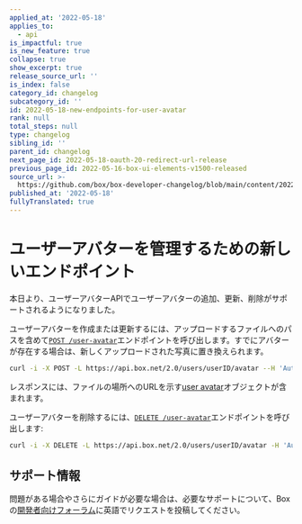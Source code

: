 ```yaml
---
applied_at: '2022-05-18'
applies_to:
  - api
is_impactful: true
is_new_feature: true
collapse: true
show_excerpt: true
release_source_url: ''
is_index: false
category_id: changelog
subcategory_id: ''
id: 2022-05-18-new-endpoints-for-user-avatar
rank: null
total_steps: null
type: changelog
sibling_id: ''
parent_id: changelog
next_page_id: 2022-05-18-oauth-20-redirect-url-release
previous_page_id: 2022-05-16-box-ui-elements-v1500-released
source_url: >-
  https://github.com/box/box-developer-changelog/blob/main/content/2022/05-18-new-endpoints-for-user-avatar.md
published_at: '2022-05-18'
fullyTranslated: true
---
```

# ユーザーアバターを管理するための新しいエンドポイント

本日より、ユーザーアバターAPIでユーザーアバターの追加、更新、削除がサポートされるようになりました。

ユーザーアバターを作成または更新するには、アップロードするファイルへのパスを含めて[`POST /user-avatar`][2]エンドポイントを呼び出します。すでにアバターが存在する場合は、新しくアップロードされた写真に置き換えられます。

```sh
curl -i -X POST -L https://api.box.net/2.0/users/userID/avatar --H 'Authorization: Bearer <ACCESS_TOKEN>' --form 'pic=@"path/to/file/file.jpeg"'
```

レスポンスには、ファイルの場所へのURLを示す[user avatar][4]オブジェクトが含まれます。

ユーザーアバターを削除するには、[`DELETE /user-avatar`][3]エンドポイントを呼び出します:

```sh
curl -i -X DELETE -L https://api.box.net/2.0/users/userID/avatar -H 'Authorization: Bearer <ACCESS_TOKEN>'
```

## サポート情報

問題がある場合やさらにガイドが必要な場合は、必要なサポートについて、Boxの[開発者向けフォーラム][1]に英語でリクエストを投稿してください。

[1]: https://support.box.com/hc/en-us/community/topics/360001932973-Platform-and-Developer-Forum

[2]: e://post-users-id-avatar

[3]: e://delete-users-id-avatar

[4]: r://user-avatar
